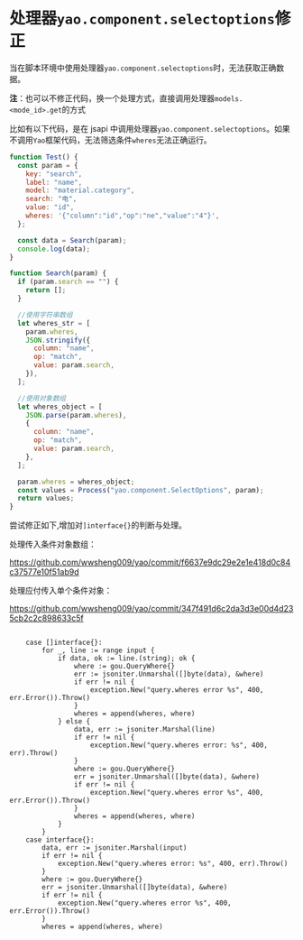 # 处理器`yao.component.selectoptions`修正

当在脚本环境中使用处理器`yao.component.selectoptions`时，无法获取正确数据。

**注**：也可以不修正代码，换一个处理方式，直接调用处理器`models.<mode_id>.get`的方式

比如有以下代码，是在 jsapi 中调用处理器`yao.component.selectoptions`。如果不调用`Yao`框架代码，无法筛选条件`wheres`无法正确运行。

```js
function Test() {
  const param = {
    key: "search",
    label: "name",
    model: "material.category",
    search: "电",
    value: "id",
    wheres: '{"column":"id","op":"ne","value":"4"}',
  };

  const data = Search(param);
  console.log(data);
}

function Search(param) {
  if (param.search == "") {
    return [];
  }

  //使用字符串数组
  let wheres_str = [
    param.wheres,
    JSON.stringify({
      column: "name",
      op: "match",
      value: param.search,
    }),
  ];

  //使用对象数组
  let wheres_object = [
    JSON.parse(param.wheres),
    {
      column: "name",
      op: "match",
      value: param.search,
    },
  ];

  param.wheres = wheres_object;
  const values = Process("yao.component.SelectOptions", param);
  return values;
}
```

尝试修正如下,增加对`]interface{}`的判断与处理。

处理传入条件对象数组：

https://github.com/wwsheng009/yao/commit/f6637e9dc29e2e1e418d0c84c37577e10f51ab9d

处理应付传入单个条件对象：

https://github.com/wwsheng009/yao/commit/347f491d6c2da3d3e00d4d235cb2c2c898633c5f

```golang

	case []interface{}:
		for _, line := range input {
			if data, ok := line.(string); ok {
				where := gou.QueryWhere{}
				err := jsoniter.Unmarshal([]byte(data), &where)
				if err != nil {
					exception.New("query.wheres error %s", 400, err.Error()).Throw()
				}
				wheres = append(wheres, where)
			} else {
				data, err := jsoniter.Marshal(line)
				if err != nil {
					exception.New("query.wheres error: %s", 400, err).Throw()
				}
				where := gou.QueryWhere{}
				err = jsoniter.Unmarshal([]byte(data), &where)
				if err != nil {
					exception.New("query.wheres error %s", 400, err.Error()).Throw()
				}
				wheres = append(wheres, where)
			}
		}
    case interface{}:
		data, err := jsoniter.Marshal(input)
		if err != nil {
			exception.New("query.wheres error: %s", 400, err).Throw()
		}
		where := gou.QueryWhere{}
		err = jsoniter.Unmarshal([]byte(data), &where)
		if err != nil {
			exception.New("query.wheres error %s", 400, err.Error()).Throw()
		}
		wheres = append(wheres, where)
```
